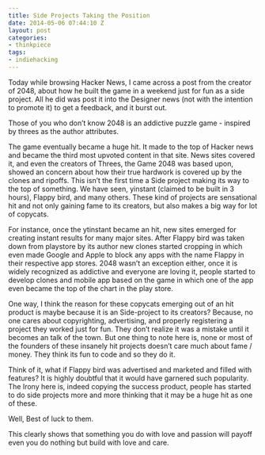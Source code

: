 ```yaml
---
title: Side Projects Taking the Position
date: 2014-05-06 07:44:10 Z
layout: post
categories:
- thinkpiece
tags:
- indiehacking
---
```


Today while browsing Hacker News, I came across a post from the creator of 2048, about how he built the game in a weekend just for fun as a side project. All he did was post it into the Designer news (not with the intention to promote it) to get a feedback, and it burst out.

Those of you who don’t know 2048 is an addictive puzzle game - inspired by threes as the author attributes.

<!-- more -->

The game eventually became a huge hit. It made to the top of Hacker news and became the third most upvoted content in that site. News sites covered it, and even the creators of Threes, the Game 2048 was based upon, showed an concern about how their true hardwork is covered up by the clones and ripoffs. This isn’t the first time a Side project making its way to the top of something. We have seen, yinstant (claimed to be built in 3 hours), Flappy bird, and many others. These kind of projects are sensational hit and not only gaining fame to its creators, but also makes a big way for lot of copycats.

For instance, once the ytinstant became an hit, new sites emerged for creating instant results for many major sites. After Flappy bird was taken down from playstore by its author new clones started cropping in which even made Google and Apple to block any apps with the name Flappy in their respective app stores. 2048 wasn’t an exception either, once it is widely recognized as addictive and everyone are loving it, people started to develop clones and mobile app based on the game in which one of the app even became the top of the chart in the play store.

One way, I think the reason for these copycats emerging out of an hit product is maybe because it is an Side-project to its creators? Because, no one cares about copyrighting, advertising, and properly registering a project they worked just for fun. They don’t realize it was a mistake until it becomes an talk of the town. But one thing to note here is, none or most of the founders of these insanely hit projects doesn’t care much about fame / money. They think its fun to code and so they do it.

Think of it, what if Flappy bird was advertised and marketed and filled with features? It is highly doubtful that it would have garnered such popularity. The Irony here is, indeed copying the success product, people has started to do side projects more and more thinking that it may be a huge hit as one of these.

Well, Best of luck to them.

This clearly shows that something you do with love and passion will payoff even you do nothing but build with love and care.

